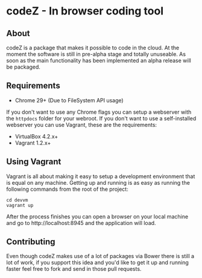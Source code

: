 # codeZ - In browser coding tool #

## About ##
codeZ is a package that makes it possible to code in the cloud. At the moment the software is still in pre-alpha stage and totally unuseable. As soon as the main functionality has been implemented an alpha release will be packaged.

## Requirements ##
* Chrome 29+ (Due to FileSystem API usage)

If you don't want to use any Chrome flags you can setup a webserver with the `httpdocs` folder for your webroot.
If you don't want to use a self-installed webserver you can use Vagrant, these are the requirements:
* VirtualBox 4.2.x+
* Vagrant 1.2.x+

## Using Vagrant ##
Vagrant is all about making it easy to setup a development environment that is equal on any machine.
Getting up and running is as easy as running the following commands from the root of the project:

```
cd devvm
vagrant up
```

After the process finishes you can open a browser on your local machine and go to http://localhost:8945 and the application will load.

## Contributing ##
Even though codeZ makes use of a lot of packages via Bower there is still a lot of work, if you support this idea and you'd like to get it up and running faster feel free to fork and send in those pull requests.